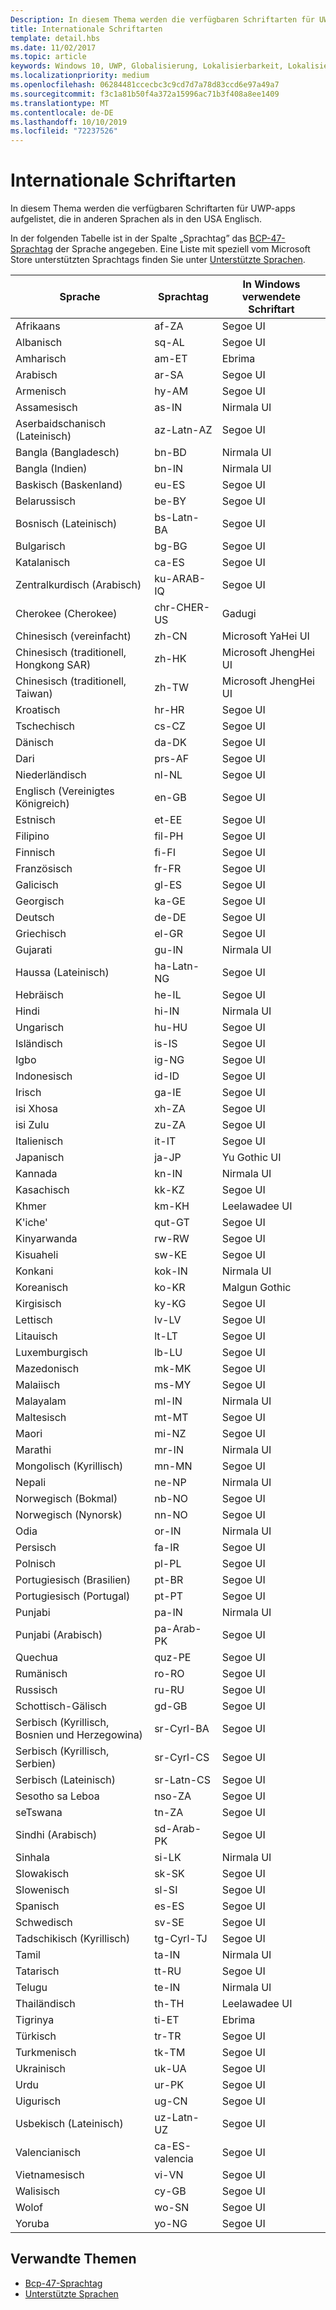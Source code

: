 ```yaml
---
Description: In diesem Thema werden die verfügbaren Schriftarten für UWP-apps aufgelistet, die in anderen Sprachen als in den USA Englisch.
title: Internationale Schriftarten
template: detail.hbs
ms.date: 11/02/2017
ms.topic: article
keywords: Windows 10, UWP, Globalisierung, Lokalisierbarkeit, Lokalisierung
ms.localizationpriority: medium
ms.openlocfilehash: 06284481ccecbc3c9cd7d7a78d83ccd6e97a49a7
ms.sourcegitcommit: f3c1a81b50f4a372a15996ac71b3f408a8ee1409
ms.translationtype: MT
ms.contentlocale: de-DE
ms.lasthandoff: 10/10/2019
ms.locfileid: "72237526"
---
```

# <a name="international-fonts"></a>Internationale Schriftarten

In diesem Thema werden die verfügbaren Schriftarten für UWP-apps aufgelistet, die in anderen Sprachen als in den USA Englisch.

In der folgenden Tabelle ist in der Spalte „Sprachtag” das [BCP-47-Sprachtag](https://go.microsoft.com/fwlink/p/?linkid=227302) der Sprache angegeben. Eine Liste mit speziell vom Microsoft Store unterstützten Sprachtags finden Sie unter [Unterstützte Sprachen](../../publish/supported-languages.md).

| Sprache | Sprachtag | In Windows verwendete Schriftart |
| --------- | ----------- | -------------------- |
| Afrikaans | af-ZA | Segoe UI |
| Albanisch | sq-AL | Segoe UI |
| Amharisch | am-ET | Ebrima |
| Arabisch | ar-SA | Segoe UI |
| Armenisch | hy-AM | Segoe UI |
| Assamesisch | as-IN | Nirmala UI |
| Aserbaidschanisch (Lateinisch) | az-Latn-AZ | Segoe UI |
| Bangla (Bangladesch) | bn-BD | Nirmala UI |
| Bangla (Indien) | bn-IN | Nirmala UI |
| Baskisch (Baskenland) | eu-ES | Segoe UI |
| Belarussisch | be-BY | Segoe UI |
| Bosnisch (Lateinisch) | bs-Latn-BA | Segoe UI |
| Bulgarisch | bg-BG | Segoe UI |
| Katalanisch | ca-ES | Segoe UI |
| Zentralkurdisch (Arabisch) | ku-ARAB-IQ | Segoe UI |
| Cherokee (Cherokee) | chr-CHER-US | Gadugi |
| Chinesisch (vereinfacht) | zh-CN | Microsoft YaHei UI |
| Chinesisch (traditionell, Hongkong SAR) | zh-HK | Microsoft JhengHei UI |
| Chinesisch (traditionell, Taiwan) | zh-TW | Microsoft JhengHei UI |
| Kroatisch | hr-HR | Segoe UI |
| Tschechisch | cs-CZ | Segoe UI |
| Dänisch | da-DK | Segoe UI |
| Dari | prs-AF | Segoe UI |
| Niederländisch | nl-NL | Segoe UI |
| Englisch (Vereinigtes Königreich) | en-GB | Segoe UI |
| Estnisch | et-EE | Segoe UI |
| Filipino | fil-PH | Segoe UI |
| Finnisch | fi-FI | Segoe UI |
| Französisch | fr-FR | Segoe UI |
| Galicisch | gl-ES | Segoe UI |
| Georgisch | ka-GE | Segoe UI |
| Deutsch | de-DE | Segoe UI |
| Griechisch | el-GR | Segoe UI |
| Gujarati | gu-IN | Nirmala UI |
| Haussa (Lateinisch) | ha-Latn-NG | Segoe UI |
| Hebräisch | he-IL | Segoe UI |
| Hindi | hi-IN | Nirmala UI |
| Ungarisch | hu-HU | Segoe UI |
| Isländisch | is-IS | Segoe UI |
| Igbo | ig-NG | Segoe UI |
| Indonesisch | id-ID | Segoe UI |
| Irisch | ga-IE | Segoe UI |
| isi Xhosa | xh-ZA | Segoe UI |
| isi Zulu | zu-ZA | Segoe UI |
| Italienisch | it-IT | Segoe UI |
| Japanisch | ja-JP | Yu Gothic UI |
| Kannada | kn-IN | Nirmala UI |
| Kasachisch | kk-KZ | Segoe UI |
| Khmer | km-KH | Leelawadee UI |
| K'iche' | qut-GT | Segoe UI |
| Kinyarwanda | rw-RW | Segoe UI |
| Kisuaheli | sw-KE | Segoe UI |
| Konkani | kok-IN | Nirmala UI |
| Koreanisch | ko-KR | Malgun Gothic |
| Kirgisisch | ky-KG | Segoe UI |
| Lettisch | lv-LV | Segoe UI |
| Litauisch | lt-LT | Segoe UI |
| Luxemburgisch | lb-LU | Segoe UI |
| Mazedonisch | mk-MK | Segoe UI |
| Malaiisch | ms-MY | Segoe UI |
| Malayalam | ml-IN | Nirmala UI |
| Maltesisch | mt-MT | Segoe UI |
| Maori | mi-NZ | Segoe UI |
| Marathi | mr-IN | Nirmala UI |
| Mongolisch (Kyrillisch) | mn-MN | Segoe UI |
| Nepali | ne-NP | Nirmala UI |
| Norwegisch (Bokmal) | nb-NO | Segoe UI |
| Norwegisch (Nynorsk) | nn-NO | Segoe UI |
| Odia | or-IN | Nirmala UI |
| Persisch | fa-IR | Segoe UI |
| Polnisch | pl-PL | Segoe UI |
| Portugiesisch (Brasilien) | pt-BR | Segoe UI |
| Portugiesisch (Portugal) | pt-PT | Segoe UI |
| Punjabi | pa-IN | Nirmala UI |
| Punjabi (Arabisch) | pa-Arab-PK | Segoe UI |
| Quechua | quz-PE | Segoe UI |
| Rumänisch | ro-RO | Segoe UI |
| Russisch | ru-RU | Segoe UI |
| Schottisch-Gälisch | gd-GB | Segoe UI |
| Serbisch (Kyrillisch, Bosnien und Herzegowina) | sr-Cyrl-BA | Segoe UI |
| Serbisch (Kyrillisch, Serbien) | sr-Cyrl-CS | Segoe UI |
| Serbisch (Lateinisch) | sr-Latn-CS | Segoe UI |
| Sesotho sa Leboa | nso-ZA | Segoe UI |
| seTswana | tn-ZA | Segoe UI |
| Sindhi (Arabisch) | sd-Arab-PK | Segoe UI |
| Sinhala | si-LK | Nirmala UI |
| Slowakisch | sk-SK | Segoe UI |
| Slowenisch | sl-SI | Segoe UI |
| Spanisch | es-ES | Segoe UI |
| Schwedisch | sv-SE | Segoe UI |
| Tadschikisch (Kyrillisch) | tg-Cyrl-TJ | Segoe UI |
| Tamil | ta-IN | Nirmala UI |
| Tatarisch | tt-RU | Segoe UI |
| Telugu | te-IN | Nirmala UI |
| Thailändisch | th-TH | Leelawadee UI |
| Tigrinya | ti-ET | Ebrima |
| Türkisch | tr-TR | Segoe UI |
| Turkmenisch | tk-TM | Segoe UI |
| Ukrainisch | uk-UA | Segoe UI |
| Urdu | ur-PK | Segoe UI |
| Uigurisch | ug-CN | Segoe UI |
| Usbekisch (Lateinisch) | uz-Latn-UZ | Segoe UI |
| Valencianisch | ca-ES-valencia | Segoe UI |
| Vietnamesisch | vi-VN | Segoe UI |
| Walisisch | cy-GB | Segoe UI |
| Wolof | wo-SN | Segoe UI |
| Yoruba | yo-NG | Segoe UI |

## <a name="related-topics"></a>Verwandte Themen

* [Bcp-47-Sprachtag](https://go.microsoft.com/fwlink/p/?linkid=227302)
* [Unterstützte Sprachen](../../publish/supported-languages.md)
